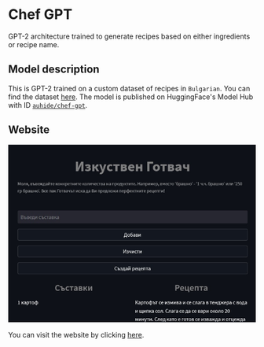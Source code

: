 # Chef GPT
GPT-2 architecture trained to generate recipes based on either ingredients or recipe name.

## Model description
This is GPT-2 trained on a custom dataset of recipes in `Bulgarian`. You can find the dataset [here](https://www.kaggle.com/datasets/auhide/bulgarian-recipes-dataset).
The model is published on HuggingFace's Model Hub with ID [`auhide/chef-gpt`](https://huggingface.co/auhide/chef-gpt).

## Website
<p align="center">
    <a href="https://chef-gpt.streamlit.app/" target="_blank">
        <img src="./static/website.jpg"></center>
    </a>
</p>

You can visit the website by clicking [here](https://chef-gpt.streamlit.app/).
